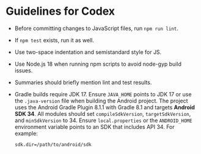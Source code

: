 # Guidelines for Codex

- Before committing changes to JavaScript files, run `npm run lint`.
- If `npm test` exists, run it as well.
- Use two-space indentation and semistandard style for JS.
- Use Node.js 18 when running npm scripts to avoid node-gyp build issues.
- Summaries should briefly mention lint and test results.
- Gradle builds require JDK 17. Ensure `JAVA_HOME` points to JDK 17 or use the
  `.java-version` file when building the Android project. The project uses the
  Android Gradle Plugin 8.1.1 with Gradle 8.1 and targets **Android SDK 34**.
  All modules should set `compileSdkVersion`, `targetSdkVersion`, and
  `minSdkVersion` to 34. Ensure `local.properties` or the `ANDROID_HOME`
  environment variable points to an SDK that includes API 34.
  For example:

  ```properties
  sdk.dir=/path/to/android/sdk
  ```
